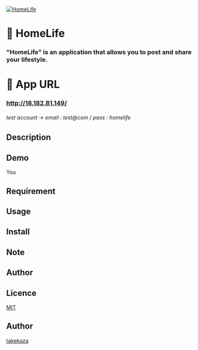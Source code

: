 [![HomeLife](https://i.gyazo.com/ce34970d97fe2b2b3e6e985d6a2c78f3.gif)](https://gyazo.com/ce34970d97fe2b2b3e6e985d6a2c78f3"HomeLife")

# :house_with_garden: HomeLife

### "HomeLife" is an application that allows you to post and share your lifestyle.

# :iphone: App URL

### **http://18.182.81.149/**
<h6>test account → email : test@com / pass : homelife</h6>


## Description


## Demo

You

## Requirement



## Usage



## Install



## Note



## Author



## Licence

[MIT]()

## Author

[takekaza](https://github.com/takekaza)